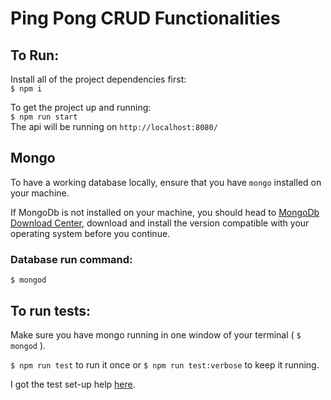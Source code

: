 # Ping Pong CRUD Functionalities

## To Run:
Install all of the project dependencies first: <br>
 `$ npm i`

To get the project up and running: <br>
`$ npm run start` 
<br> The api will be running on `http://localhost:8080/`

## Mongo
To have a working database locally, ensure that you have `mongo` installed on your machine.

If MongoDb is not installed on your machine, you should head to [MongoDb Download Center](https://www.mongodb.com/download-center/community), download and install the version compatible with your operating system before you continue.


### Database run command:
`$ mongod`

## To run tests:
Make sure you have mongo running in one window of your terminal ( `$ mongod` ).

`$ npm run test` to run it once or `$ npm run test:verbose` to keep it running.

I got the test set-up help [here](https://zellwk.com/blog/endpoint-testing/).
